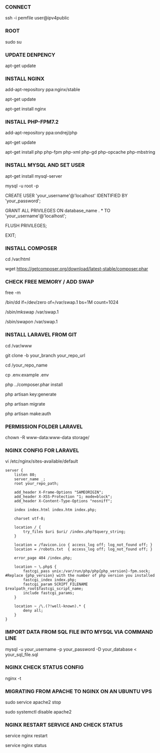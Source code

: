 
### CONNECT
ssh -i pemfile user@ipv4public

### ROOT
sudo su

### UPDATE DENPENCY
apt-get update

### INSTALL NGINX
add-apt-repository ppa:nginx/stable

apt-get update

apt-get install nginx

### INSTALL PHP-FPM7.2
add-apt-repository ppa:ondrej/php

apt-get update

apt-get install php php-fpm php-xml php-gd php-opcache php-mbstring

### INSTALL MYSQL AND SET USER
apt-get install mysql-server

mysql -u root -p

CREATE USER 'your_username'@'localhost' IDENTIFIED BY 'your_password';

GRANT ALL PRIVILEGES ON database_name . * TO 'your_username'@'localhost';

FLUSH PRIVILEGES;

EXIT;

### INSTALL COMPOSER
cd /var/html

wget https://getcomposer.org/download/latest-stable/composer.phar

### CHECK FREE MEMORY / ADD SWAP
free -m

/bin/dd if=/dev/zero of=/var/swap.1 bs=1M count=1024

/sbin/mkswap /var/swap.1

/sbin/swapon /var/swap.1


### INSTALL LARAVEL FROM GIT
cd /var/www

git clone -b your_branch your_repo_url

cd /your_repo_name

cp .env.example .env

php ../composer.phar install

php artisan key:generate

php artisan migrate

php artisan make:auth

### PERMISSION FOLDER LARAVEL
chown -R www-data:www-data storage/

### NGINX CONFIG FOR LARAVEL
vi /etc/nginx/sites-available/default

```
server {
    listen 80;
    server_name _;
    root your_repo_path;

    add_header X-Frame-Options "SAMEORIGIN";
    add_header X-XSS-Protection "1; mode=block";
    add_header X-Content-Type-Options "nosniff";

    index index.html index.htm index.php;

    charset utf-8;

    location / {
        try_files $uri $uri/ /index.php?$query_string;
    }

    location = /favicon.ico { access_log off; log_not_found off; }
    location = /robots.txt  { access_log off; log_not_found off; }

    error_page 404 /index.php;

    location ~ \.php$ {
        fastcgi_pass unix:/var/run/php/php{php_version}-fpm.sock; #Replace {php_version} with the number of php version you installed
        fastcgi_index index.php;
        fastcgi_param SCRIPT_FILENAME $realpath_root$fastcgi_script_name;
        include fastcgi_params;
    }

    location ~ /\.(?!well-known).* {
        deny all;
    }
}
```

### IMPORT DATA FROM SQL FILE INTO MYSQL VIA COMMAND LINE
mysql -u your_username -p your_password -D your_database < your_sql_file.sql

### NGINX CHECK STATUS CONFIG
nginx -t


### MIGRATING FROM APACHE TO NGINX ON AN UBUNTU VPS
sudo service apache2 stop

sudo systemctl disable apache2


### NGINX RESTART SERVICE AND CHECK STATUS
service nginx restart

service nginx status

